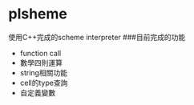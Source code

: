 # plsheme
使用C++完成的scheme interpreter
###目前完成的功能
- function call 
- 數學四則運算
- string相關功能
- cell的type查詢
- 自定義變數
